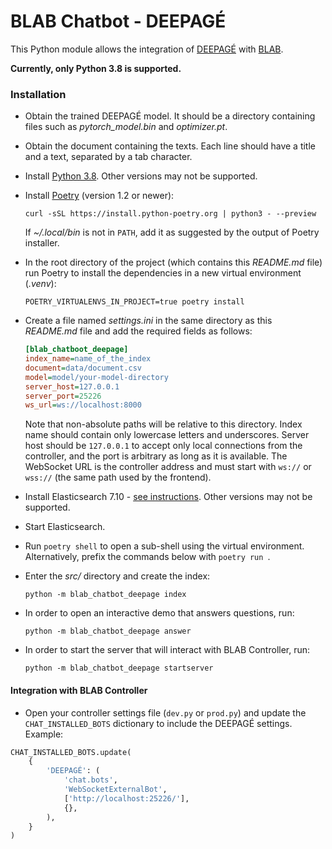 # BLAB Chatbot - DEEPAGÉ

This Python module allows the integration of [DEEPAGÉ](../../../deepage) with
[BLAB](../../../blab-controller).

**Currently, only Python 3.8 is supported.**
<!-- At the time of writing, apparently the latest Haystack version requires
     an old version of Elasticsearch, which does not support Python 3.10 -->

### Installation


- Obtain the trained DEEPAGÉ model.
  It should be a directory containing files such as *pytorch_model.bin* and *optimizer.pt*.

- Obtain the document containing the texts.
  Each line should have a title and a text, separated by a tab character.

- Install
  [Python 3.8](https://www.python.org/downloads/release/python-380/). Other versions may not be supported.

- Install [Poetry](https://python-poetry.org/) (version 1.2 or newer):

  ```shell
  curl -sSL https://install.python-poetry.org | python3 - --preview
  ```
  If *~/.local/bin* is not in `PATH`, add it as suggested by the output of Poetry installer.


- In the root directory of the project (which contains this _README.md_ file)
  run Poetry to install the dependencies in a new virtual environment (_.venv_):

  ```shell
  POETRY_VIRTUALENVS_IN_PROJECT=true poetry install
  ```

- Create a file named *settings.ini* in the same directory as this *README.md* file and add the required fields as follows:
  ```ini
  [blab_chatboot_deepage]
  index_name=name_of_the_index
  document=data/document.csv
  model=model/your-model-directory
  server_host=127.0.0.1
  server_port=25226
  ws_url=ws://localhost:8000

  ```
  Note that non-absolute paths will be relative to this directory.
  Index name should contain only lowercase letters and underscores.
  Server host should be `127.0.0.1` to accept only local connections from the controller,
  and the port is arbitrary as long as it is available.
  The WebSocket URL is the controller address and must start with `ws://` or `wss://`
  (the same path used by the frontend).

- Install Elasticsearch 7.10 - [see instructions](https://www.elastic.co/guide/en/elasticsearch/reference/current/targz.html). Other versions may not be supported.

- Start Elasticsearch.

- Run `poetry shell` to open a sub-shell using the virtual environment. Alternatively, prefix the commands below with `poetry run `.

- Enter the *src/* directory and create the index:

  ```shell
  python -m blab_chatbot_deepage index
  ```

- In order to open an interactive demo that answers questions, run:

  ```shell
  python -m blab_chatbot_deepage answer
  ```

- In order to start the server that will interact with BLAB Controller, run:

  ```shell
  python -m blab_chatbot_deepage startserver
  ```

#### Integration with BLAB Controller

- Open your controller settings file (`dev.py` or `prod.py`) and update
  the `CHAT_INSTALLED_BOTS` dictionary to include the DEEPAGÉ settings.
  Example:

```python
CHAT_INSTALLED_BOTS.update(
    {
        'DEEPAGÉ': (
            'chat.bots',
            'WebSocketExternalBot',
            ['http://localhost:25226/'],
            {},
        ),
    }
)

```
